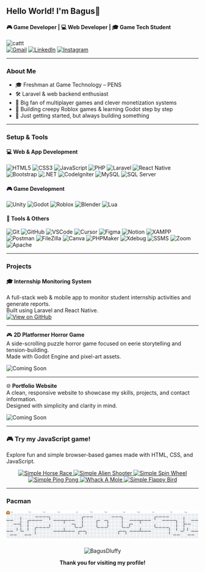 ## Hello World! I'm Bagus👋

#### 🎮 Game Developer | 💻 Web Developer | 🎓 Game Tech Student

![cattt](https://media.giphy.com/media/v1.Y2lkPTc5MGI3NjExa293Znc3YXh3bW50YzRnOTl1ajA2NmQyamN3NGx6OThtamUzemVrNCZlcD12MV9naWZzX3NlYXJjaCZjdD1n/uEnzove3L1p9XCu2iq/giphy.gif)
<br>
[![Gmail](https://img.shields.io/badge/Gmail-D14836?style=for-the-badge&logo=gmail&logoColor=white)](https://mail.google.com/mail/?view=cm&to=bagussetyohadi28@gmail.com)
[![LinkedIn](https://img.shields.io/badge/LinkedIn-0077B5?style=for-the-badge&logo=linkedin&logoColor=white)](https://www.linkedin.com/in/bagus-setyo-hadi-512a41347/)
[![Instagram](https://img.shields.io/badge/Instagram-E4405F?style=for-the-badge&logo=instagram&logoColor=white)](https://www.instagram.com/bagussetyo28/)

---

### About Me

- 🎓 Freshman at Game Technology – PENS
- 🛠️ Laravel & web backend enthusiast
- 🧠 Big fan of multiplayer games and clever monetization systems
- 👾 Building creepy Roblox games & learning Godot step by step
- 🚧 Just getting started, but always building something

---

### Setup & Tools

#### 💻 Web & App Development

![HTML5](https://img.shields.io/badge/HTML5-E34F26?style=for-the-badge&logo=html5&logoColor=white)
![CSS3](https://img.shields.io/badge/CSS3-1572B6?style=for-the-badge&logo=css3&logoColor=white)
![JavaScript](https://img.shields.io/badge/JavaScript-323330?style=for-the-badge&logo=javascript&logoColor=F7DF1E)
![PHP](https://img.shields.io/badge/PHP-777BB4?style=for-the-badge&logo=php&logoColor=white)
![Laravel](https://img.shields.io/badge/Laravel-FF2D20?style=for-the-badge&logo=laravel&logoColor=white)
![React Native](https://img.shields.io/badge/React_Native-20232A?style=for-the-badge&logo=react&logoColor=61DAFB)
![Bootstrap](https://img.shields.io/badge/Bootstrap-563D7C?style=for-the-badge&logo=bootstrap&logoColor=white)
![.NET](https://img.shields.io/badge/.NET-512BD4?style=for-the-badge&logo=dotnet&logoColor=white)
![CodeIgniter](https://img.shields.io/badge/Codeigniter-EF4223?style=for-the-badge&logo=codeigniter&logoColor=white)
![MySQL](https://img.shields.io/badge/MySQL-005C84?style=for-the-badge&logo=mysql&logoColor=white)
![SQL Server](https://img.shields.io/badge/SQL%20Server-CC2927?style=for-the-badge&logo=microsoftsqlserver&logoColor=white)

#### 🎮 Game Development

![Unity](https://img.shields.io/badge/Unity-100000?style=for-the-badge&logo=unity&logoColor=white)
![Godot](https://img.shields.io/badge/Godot-478CBF?style=for-the-badge&logo=GodotEngine&logoColor=white)
![Roblox](https://img.shields.io/badge/Roblox-000000?style=for-the-badge&logo=roblox&logoColor=white)
![Blender](https://img.shields.io/badge/Blender-F5792A?style=for-the-badge&logo=blender&logoColor=white)
![Lua](https://img.shields.io/badge/Lua-2C2D72?style=for-the-badge&logo=lua&logoColor=white)

#### 🧰 Tools & Others

![Git](https://img.shields.io/badge/Git-F05032?style=for-the-badge&logo=git&logoColor=white)
![GitHub](https://img.shields.io/badge/GitHub-181717?style=for-the-badge&logo=github&logoColor=white)
![VSCode](https://img.shields.io/badge/VSCode-007ACC?style=for-the-badge&logo=visualstudiocode&logoColor=white)
![Cursor](https://img.shields.io/badge/Cursor-3C8DBC?style=for-the-badge&logo=data:image/svg+xml;base64,PHN2ZyB3aWR0aD0iMTYiIGhlaWdodD0iMTYiIHZpZXdCb3g9IjAgMCAxNiAxNiIgZmlsbD0ibm9uZSIgeG1sbnM9Imh0dHA6Ly93d3cudzMub3JnLzIwMDAvc3ZnIj48cGF0aCBkPSJNNy41IDEzLjFMMSAxTDExIDdMNy41IDEzLjFaIiBmaWxsPSJ3aGl0ZSIvPjwvc3ZnPg==)
![Figma](https://img.shields.io/badge/Figma-F24E1E?style=for-the-badge&logo=figma&logoColor=white)
![Notion](https://img.shields.io/badge/Notion-000000?style=for-the-badge&logo=notion&logoColor=white)
![XAMPP](https://img.shields.io/badge/XAMPP-FB7A24?style=for-the-badge&logo=xampp&logoColor=white)
![Postman](https://img.shields.io/badge/Postman-FF6C37?style=for-the-badge&logo=postman&logoColor=white)
![FileZilla](https://img.shields.io/badge/FileZilla-BF0000?style=for-the-badge&logo=filezilla&logoColor=white)
![Canva](https://img.shields.io/badge/Canva-00C4CC?style=for-the-badge&logo=canva&logoColor=white)
![PHPMaker](https://img.shields.io/badge/PHPMaker-4479A1?style=for-the-badge&logo=php&logoColor=white)
![Xdebug](https://img.shields.io/badge/Xdebug-8FC73E?style=for-the-badge&logo=php&logoColor=white)
![SSMS](https://img.shields.io/badge/SSMS-CC2927?style=for-the-badge&logo=microsoftsqlserver&logoColor=white)
![Zoom](https://img.shields.io/badge/Zoom-2D8CFF?style=for-the-badge&logo=zoom&logoColor=white)
![Apache](https://img.shields.io/badge/Apache-D22128?style=for-the-badge&logo=apache&logoColor=white)

---

### Projects

#### 🎓 Internship Monitoring System

A full-stack web & mobile app to monitor student internship activities and generate reports.  
Built using Laravel and React Native.  
[![View on GitHub](https://img.shields.io/badge/Repo-InternSight--final-181717?style=for-the-badge&logo=github)](https://github.com/BagusDluffy/InternSight-final)

---

🎮 **2D Platformer Horror Game**  
A side-scrolling puzzle horror game focused on eerie storytelling and tension-building.  
Made with Godot Engine and pixel-art assets.

![Coming Soon](https://img.shields.io/badge/Coming--Soon-gray?style=for-the-badge&logo=ghost)

---

🌐 **Portfolio Website**  
A clean, responsive website to showcase my skills, projects, and contact information.  
Designed with simplicity and clarity in mind.

![Coming Soon](https://img.shields.io/badge/Coming--Soon-gray?style=for-the-badge&logo=minutemailer)

---

### 🎮 Try my JavaScript game!

Explore fun and simple browser-based games made with HTML, CSS, and JavaScript.

<p align="center">
  <a href="https://BagusDluffy.github.io/simple-horse-race/" target="_blank">
    <img src="https://img.shields.io/badge/Simple%20Horse%20Race-blue?style=for-the-badge&logo=javascript" alt="Simple Horse Race" />
  </a>
  <a href="https://bagusdluffy.github.io/simple-alien-shooter/" target="_blank">
    <img src="https://img.shields.io/badge/Simple%20Alien%20Race-blue?style=for-the-badge&logo=javascript" alt="Simple Alien Shooter" />
  </a>
  <a href="https://bagusdluffy.github.io/simple-spin-wheel//" target="_blank">
    <img src="https://img.shields.io/badge/Simple%20Spin%20Wheel-blue?style=for-the-badge&logo=javascript" alt="Simple Spin Wheel" />
  </a>
  <a href="https://bagusdluffy.github.io/simple-ping-pong/" target="_blank">
    <img src="https://img.shields.io/badge/Simple%20Ping%20Pong-blue?style=for-the-badge&logo=javascript" alt="Simple Ping Pong" />
  </a>
  <a href="https://bagusdluffy.github.io/whack-a-mole/" target="_blank">
    <img src="https://img.shields.io/badge/Whack%20A%20Mole-blue?style=for-the-badge&logo=javascript" alt="Whack A Mole" />
  </a>
  <a href="https://bagusdluffy.github.io/simple-flappy-bird/" target="_blank">
    <img src="https://img.shields.io/badge/Simple%20Flappy%20Bird-blue?style=for-the-badge&logo=javascript" alt="Simple Flappy Bird" />
  </a>

</p>

---

### Pacman

<picture>
  <source media="(prefers-color-scheme: dark)" srcset="https://raw.githubusercontent.com/BagusDluffy/BagusDluffy/output/pacman-contribution-graph-dark.svg">
  <source media="(prefers-color-scheme: light)" srcset="https://raw.githubusercontent.com/BagusDluffy/BagusDluffy/output/pacman-contribution-graph.svg">
  <img alt="pacman contribution graph" src="https://raw.githubusercontent.com/BagusDluffy/BagusDluffy/output/pacman-contribution-graph.svg">
</picture>

<p align="center">
  <img src="https://komarev.com/ghpvc/?username=BagusDluffy&label=Profile%20views&color=0e75b6&style=for-the-badge" alt="BagusDluffy" />
</p>

<p align="center">
  <b>Thank you for visiting my profile!</b>
</p>
